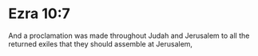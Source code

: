 # Ezra 10:7

And a proclamation was made throughout Judah and Jerusalem to all the returned exiles that they should assemble at Jerusalem,

